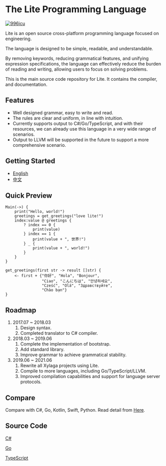 # The Lite Programming Language
<p>
  <a href="https://github.com/996icu/996.ICU/blob/master/LICENSE_CN">
    <img alt="996icu" src="https://img.shields.io/badge/license-NPL%20%28The%20996%20Prohibited%20License%29-blue.svg">
  </a>
</p>

Lite is an open source cross-platform programming language focused on engineering.

The language is designed to be simple, readable, and understandable.

By removing keywords, reducing grammatical features, and unifying expression specifications, the language can effectively reduce the burden of reading and writing, allowing users to focus on solving problems.

This is the main source code repository for Lite. It contains the compiler, and documentation.

## Features
- Well designed grammar, easy to write and read.
- The rules are clear and uniform, in line with intuition.
- Currently supports output to C#/Go/TypeScript, and with their resources, we can already use this language in a very wide range of scenarios.
- Output to LLVM will be supported in the future to support a more comprehensive scenario.

## Getting Started
- [English](./book-en/document.md)
- [中文](./book-zh/document.md)

## Quick Preview

```
Main(->) {
    print("Hello, world!")
    greetings = get_greetings("love lite!")
    index:value @ greetings {
        ? index == 0 {
            print(value)
        } index == 1 {
            print(value + ", 世界!")
        } _ {
            print(value + ", world!")
        }
    }
}

get_greetings(first str -> result []str) {
    <- first + {"你好", "Hola", "Bonjour",
                "Ciao", "こんにちは", "안녕하세요",
                "Cześć", "Olá", "Здравствуйте",
                "Chào bạn"}
}
```

## Roadmap
1. 2017.07 ~ 2018.03 
    1. Design syntax.
    1. Completed translator to C# compiler.
1. 2018.03 ~ 2019.06
    1. Complete the implementation of bootstrap.
    1. Add standard library.
    1. Improve grammar to achieve grammatical stability.
1. 2019.06 ~ 2021.06
    1. Rewrite all Xylaga projects using Lite.
    1. Compile to more languages, including Go/TypeScript/LLVM.
    1. Improved compilation capabilities and support for language server protocols.

## Compare
Compare with C#, Go, Kotlin, Swift, Python.
Read detail from [Here](./Compare.md).  
## Source Code
[C#](https://github.com/kulics/lite-csharp)

[Go](https://github.com/kulics/lite-go)

[TypeScript](https://github.com/kulics/lite-typescript)